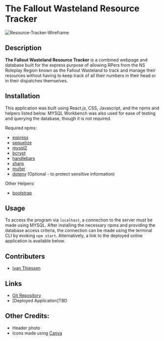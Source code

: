 # The Fallout Wasteland Resource Tracker

![Resource-Tracker-Wireframe](https://user-images.githubusercontent.com/90791199/174320211-4316f6ea-2e67-41a7-b19b-505fa143b172.png)

## Description
**The Fallout Wasteland Resource Tracker** is a combined webpage and database built for the express purpose of allowing RPers from the NS Roleplay Region known as the Fallout Wasteland to track and manage their resources without having to keep track of all their numbers in their head or in their dispatches themselves.

## Installation
This application was built using React.js, CSS, Javascript, and the npms and helpers listed below. MYSQL Workbench was also used for ease of testing and querying the database, though it is not required.

Required npms:
- [express](https://www.npmjs.com/package/express)
- [sequelize](https://www.npmjs.com/package/sequelize)
- [mysql2](https://www.npmjs.com/package/mysql2)
- [bcrypt](https://www.npmjs.com/package/bcrypt)
- [handlebars](https://www.npmjs.com/package/handlebars)
- [sharp](https://www.npmjs.com/package/sharp)
- [multer](https://www.npmjs.com/package/multer)
- [dotenv](https://www.npmjs.com/package/dotenv) (Optional - to protect sensitive information)

Other Helpers:
- [bootstrap](https://www.npmjs.com/package/bootstrap)

## Usage
To access the program via `localhost`, a connection to the server must be made using MYSQL. After installing the necessary npms and providing the database access criteria, the connection can be made using the terminal CLI by evoking `npm start`. Alternatively, a link to the deployed online application is available below.

## Contributers
- [Ivan Thiessen](https://github.com/Ivanicus18)

## Links
- [Git Repository](https://github.com/Ivanicus18/Lorestrider-Pancakes)
- [Deployed Application]TBD

## Other Credits:
- Header photo
- Icons made using [Canva](https://www.canva.com/)

